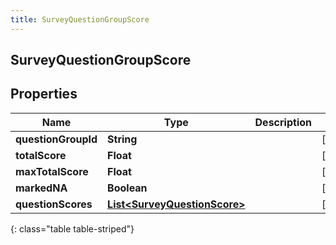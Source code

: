```yaml
---
title: SurveyQuestionGroupScore
---
```

## SurveyQuestionGroupScore


## Properties

| Name | Type | Description | Notes |
| ------------ | ------------- | ------------- | ------------- |
| **questionGroupId** | <!----><!---->**String**<!----> |  |  [optional] |
| **totalScore** | <!----><!---->**Float**<!----> |  |  [optional] |
| **maxTotalScore** | <!----><!---->**Float**<!----> |  |  [optional] |
| **markedNA** | <!----><!---->**Boolean**<!----> |  |  [optional] |
| **questionScores** | <!----><!---->[**List&lt;SurveyQuestionScore&gt;**](SurveyQuestionScore.html)<!----> |  |  [optional] |
{: class="table table-striped"}



